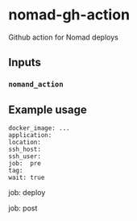 # nomad-gh-action

Github action for Nomad deploys

## Inputs

### `nomand_action`

## Example usage


```
docker_image: ...
application:
location:
ssh_host:
ssh_user:
job:  pre
tag:
wait: true
```


job:  deploy

job:  post
